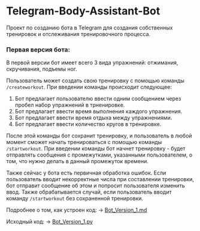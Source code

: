 # Telegram-Body-Assistant-Bot

Проект по созданию бота в Telegram для создания собственных тренировок и отслеживания тренировочного процесса.


### Первая версия бота:
В первой версии бот имеет всего 3 вида упражнений: отжимания, скручивания, подъемы ног.

Пользователь может создать свою тренировку с помощью команды `/createworkout`. При введении команды происходит следующее:

1. Бот предлагает пользователю ввести одним сообщением через пробел набор упражнений в трненировке.
2. Бот предлагает ввести время выполнения каждого упражнения.
3. Бот предлагает ввести время отдыха между упражнениями.
4. Бот предлагает ввести количество кругов в тренировке.

После этой команды бот сохранит тренировку, и пользователь в любой момент сможет начать тренироваться с помощью команды `/startworkout`.
При введении команды бот начнет тренировку - будет отправлять сообщения с промежутками, указанными пользователем, о том, что нужно делать в данный промежуток времени.

Также сейчас у бота есть первичная обработка ошибок. Если пользователь вводит некорректные числа при составлении тренировки, бот отправит сообщение об этом
и попросит пользователя изменить ввод. Также обрабатывается случай, если пользователь вводит команду `/startworkout` без сохраненной тренировки.

Подробнее о том, как устроен код: -> [Bot_Version_1.md](https://github.com/LarinDanila/Telegram-Body-Assistant-Bot/blob/main/Bot_V1.md)

Исходный код: -> [Bot_Version_1.py](https://github.com/LarinDanila/Telegram-Body-Assistant-Bot/blob/main/Bot_V1.py)
